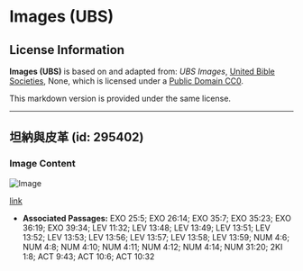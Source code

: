 # Images (UBS)

## License Information

**Images (UBS)** is based on and adapted from: _UBS Images_, [United Bible Societies](https://unitedbiblesocieties.org/), None, which is licensed under a [Public Domain CC0](https://creativecommons.org/public-domain/cc0/).

This markdown version is provided under the same license.



--------------------------------

## 坦納與皮革 (id: 295402)

### Image Content

![Image](https://cdn.aquifer.bible/aquifer-content/resources/Media/WEB-0377_tanner_with_leather.jpg)

[link](https://cdn.aquifer.bible/aquifer-content/resources/Media/WEB-0377_tanner_with_leather.jpg)

* **Associated Passages:** EXO 25:5; EXO 26:14; EXO 35:7; EXO 35:23; EXO 36:19; EXO 39:34; LEV 11:32; LEV 13:48; LEV 13:49; LEV 13:51; LEV 13:52; LEV 13:53; LEV 13:56; LEV 13:57; LEV 13:58; LEV 13:59; NUM 4:6; NUM 4:8; NUM 4:10; NUM 4:11; NUM 4:12; NUM 4:14; NUM 31:20; 2KI 1:8; ACT 9:43; ACT 10:6; ACT 10:32

